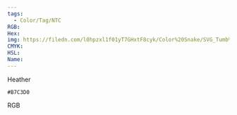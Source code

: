 ```yaml
---
tags:
  - Color/Tag/NTC
RGB:
Hex:
img: https://filedn.com/l0hpzxl1f01yT7GHxtF8cyk/Color%20Snake/SVG_Tumb%20Mass%20No%20Name/B7C3D0.svg
CMYK:
HSL:
Name:
---
```

Heather
```palette
#B7C3D0
```
RGB
